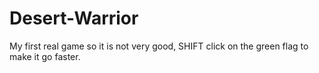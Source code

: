 # Desert-Warrior
My first real game so it is not very good, SHIFT click on the green flag to make it go faster.
